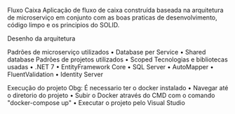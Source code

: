 Fluxo Caixa
Aplicação de fluxo de caixa construída baseada na arquitetura de microserviço em conjunto com as boas praticas de desenvolvimento, código limpo e os principios do SOLID.

Desenho da arquitetura
 
Padrões de microserviço utilizados
•	Database per Service
•	Shared database
Padrões de projetos utilizados
•	Scoped
Tecnologias e bibliotecas usadas
•	.NET 7
•	EntityFramework Core
•	SQL Server
•	AutoMapper
•	FluentValidation
•	Identity Server

Execução do projeto
Obg: É necessario ter o docker instalado
•	Navegar até o diretorio do projeto
•	Subir o Docker através do CMD com o comando "docker-compose up"
•	Executar o projeto pelo Visual Studio
